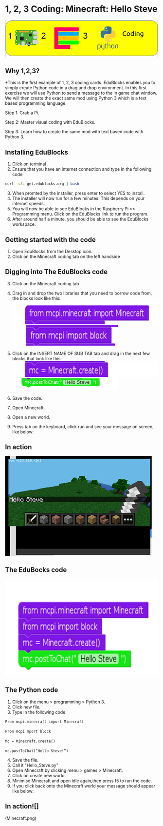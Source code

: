 # 1, 2, 3 Coding: Minecraft: Hello Steve
![](123cc2.png)

## Why 1,2,3?

+This is the first example of 1, 2, 3 coding cards. EduBlocks enables you to simply create Python code in a drag and drop environment. In this first exercise we will use Python to send a message to the in game chat window. We will then create the exact same mod using Python 3 which is a text based programming language. 

Step 1: Grab a Pi.

Step 2: Master visual coding with EduBlocks.

Step 3: Learn how to create the same mod with text based code with Python 3.

## Installing EduBlocks
1. Click on terminal
2. Ensure that you have an internet connection and type in the following code

```bash
curl -sSL get.edublocks.org | bash
```
3. When promted by the installer, press enter to select YES to install.
4. The installer will now run for a few minutes. This depends on your internet speeds.
5. You will now be able to see EduBlocks in the Raspberry Pi >> Programming menu. Click on the EduBlocks link to run the program.
6. After around half a minute, you should be able to see the EduBlocks workspace.

## Getting started with the code

1. Open EduBlocks from the Desktop icon.
2. Click on the Minecraft coding tab on the left handside

## Digging into The EduBlocks code

3. Click on the Minecraft coding tab 
4. Drag in and drop the two libraries that you need to borrow code from, the blocks look like this:
![](1.png)
![](2.png)

5. Click on the INSERT NAME OF SUB TAB tab and drag in the next few blocks that look like this:
![](3.png)
![](4.png)

6. Save the code.
7. Open Minecraft.
8. Open a new world.
9. Press tab on the keyboard, click run and see your message on screen, like below:

## In action
![](Minecraft.png)
## The EduBocks code

![](code.png)

## The Python code
1. Click on the menu > programming > Python 3.
2. Click new file.
3. Type in the following code.
```
From mcpi.minecraft import Minecraft

From mcpi mport block

Mc = Minecraft.create()

mc.postToChat(“Hello Steve!”)

```
4. Save the file.
5. Call it "Hello_Steve.py"
6. Open Minecraft by clicking menu > games > Minecraft. 
7. Click on create new world.
6. Minimise Minecraft and open idle again,then press f5 to run the code.
7. If you click back onto the Minecraft world your message should appear like below:

## In action![]
(Minecraft.png)
